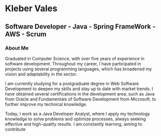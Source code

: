 # Kleber Vales
## Software Developer - Java - Spring FrameWork - AWS - Scrum

### About Me

Graduated in Computer Science, with over five years of experience in software development. Throughout my career, I have participated in projects using several programming languages, which has broadened my vision and adaptability in the sector.

I am currently studying for a postgraduate degree in Web Software Development to deepen my skills and stay up to date with market trends. I have obtained several certifications in the development area, such as Java from Oracle and Fundamentals of Software Development from Microsoft, to further improve my technical knowledge.

Today, I work as a Java Developer Analyst, where I apply my technology knowledge to solve problems and optimize processes, always seeking effective and high-quality results. I am constantly learning, aiming to contribute 


